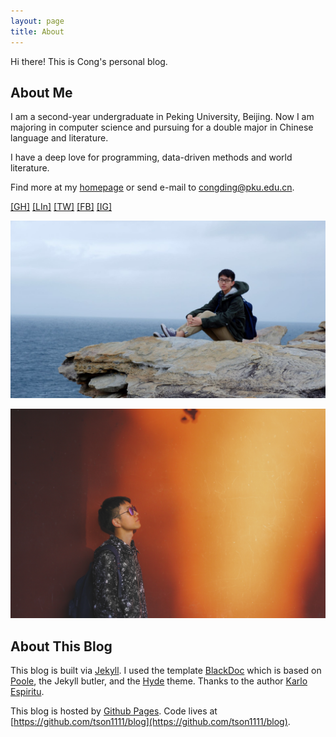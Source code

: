 ```yaml
---
layout: page
title: About
---
```


<p class="message">
  Hi there! This is Cong's personal blog.
</p>

## About Me
I am  a second-year undergraduate in Peking University, Beijing. Now I am majoring in computer science and pursuing for a double major in Chinese language and literature.  

I have a deep love for programming, data-driven methods and world literature.  

Find more at my [homepage](https://congding.info/) or send e-mail to [congding@pku.edu.cn](mailto:congding@pku.edu.cn).

[[GH]](https://github.com/tson1111/)  [[LIn]](https://www.linkedin.com/in/congding1111/)  [[TW]](https://twitter.com/tson15492372)  [[FB]](https://www.facebook.com/profile.php?id=100014964906125)  [[IG]](https://www.instagram.com/tson_1111/)

![pic1](pic1.jpg)

![pic2](pic2.jpg)

## About This Blog

This blog is built via [Jekyll](http://jekyllrb.com). I used the template [BlackDoc](https://github.com/karloespiritu/BlackDoc) which is based on [Poole](http://getpoole.com), the Jekyll butler, and the [Hyde](http://hyde.getpoole.com) theme. Thanks to the author [Karlo Espiritu](https://github.com/karloespiritu). 

This blog is hosted by [Github Pages](https://pages.github.com/). Code lives at [https://github.com/tson1111/blog](https://github.com/tson1111/blog).
